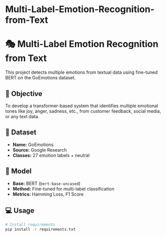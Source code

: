 # Multi-Label-Emotion-Recognition-from-Text
# 🎭 Multi-Label Emotion Recognition from Text

This project detects multiple emotions from textual data using fine-tuned BERT on the GoEmotions dataset.

## 📌 Objective
To develop a transformer-based system that identifies multiple emotional tones like joy, anger, sadness, etc., from customer feedback, social media, or any text data.

## 📂 Dataset
- **Name:** GoEmotions
- **Source:** Google Research
- **Classes:** 27 emotion labels + neutral

## 🚀 Model
- **Base:** BERT (`bert-base-uncased`)
- **Method:** Fine-tuned for multi-label classification
- **Metrics:** Hamming Loss, F1 Score

## 💻 Usage
```bash
# Install requirements
pip install -r requirements.txt
